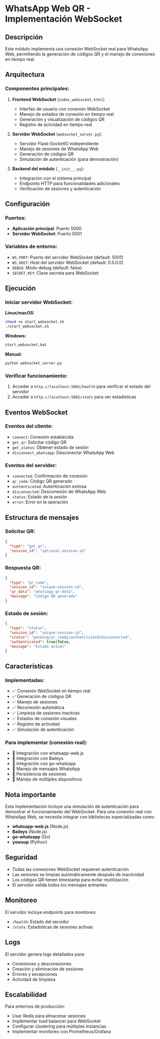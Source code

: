 # WhatsApp Web QR - Implementación WebSocket

## Descripción

Este módulo implementa una conexión WebSocket real para WhatsApp Web, permitiendo la generación de códigos QR y el manejo de conexiones en tiempo real.

## Arquitectura

### Componentes principales:

1. **Frontend WebSocket** (`index_websocket.html`):
   - Interfaz de usuario con conexión WebSocket
   - Manejo de estados de conexión en tiempo real
   - Generación y visualización de códigos QR
   - Registro de actividad en tiempo real

2. **Servidor WebSocket** (`websocket_server.py`):
   - Servidor Flask-SocketIO independiente
   - Manejo de sesiones de WhatsApp Web
   - Generación de códigos QR
   - Simulación de autenticación (para demostración)

3. **Backend del módulo** (`__init__.py`):
   - Integración con el sistema principal
   - Endpoints HTTP para funcionalidades adicionales
   - Verificación de sesiones y autenticación

## Configuración

### Puertos:
- **Aplicación principal**: Puerto 5000
- **Servidor WebSocket**: Puerto 5001

### Variables de entorno:
- `WS_PORT`: Puerto del servidor WebSocket (default: 5001)
- `WS_HOST`: Host del servidor WebSocket (default: 0.0.0.0)
- `DEBUG`: Modo debug (default: false)
- `SECRET_KEY`: Clave secreta para WebSocket

## Ejecución

### Iniciar servidor WebSocket:

**Linux/macOS:**
```bash
chmod +x start_websocket.sh
./start_websocket.sh
```

**Windows:**
```cmd
start_websocket.bat
```

**Manual:**
```bash
python websocket_server.py
```

### Verificar funcionamiento:

1. Acceder a `http://localhost:5001/health` para verificar el estado del servidor
2. Acceder a `http://localhost:5001/stats` para ver estadísticas

## Eventos WebSocket

### Eventos del cliente:
- `connect`: Conexión establecida
- `get_qr`: Solicitar código QR
- `get_status`: Obtener estado de sesión
- `disconnect_whatsapp`: Desconectar WhatsApp Web

### Eventos del servidor:
- `connected`: Confirmación de conexión
- `qr_code`: Código QR generado
- `authenticated`: Autenticación exitosa
- `disconnected`: Desconexión de WhatsApp Web
- `status`: Estado de la sesión
- `error`: Error en la operación

## Estructura de mensajes

### Solicitar QR:
```json
{
  "type": "get_qr",
  "session_id": "optional-session-id"
}
```

### Respuesta QR:
```json
{
  "type": "qr_code",
  "session_id": "unique-session-id",
  "qr_data": "whatsapp-qr-data",
  "message": "Código QR generado"
}
```

### Estado de sesión:
```json
{
  "type": "status",
  "session_id": "unique-session-id",
  "status": "pending|qr_ready|authenticated|disconnected",
  "authenticated": true|false,
  "message": "Estado actual"
}
```

## Características

### Implementadas:
- ✅ Conexión WebSocket en tiempo real
- ✅ Generación de códigos QR
- ✅ Manejo de sesiones
- ✅ Reconexión automática
- ✅ Limpieza de sesiones inactivas
- ✅ Estados de conexión visuales
- ✅ Registro de actividad
- ✅ Simulación de autenticación

### Para implementar (conexión real):
- 🔄 Integración con whatsapp-web.js
- 🔄 Integración con Baileys
- 🔄 Integración con go-whatsapp
- 🔄 Manejo de mensajes WhatsApp
- 🔄 Persistencia de sesiones
- 🔄 Manejo de múltiples dispositivos

## Nota importante

Esta implementación incluye una simulación de autenticación para demostrar el funcionamiento del WebSocket. Para una conexión real con WhatsApp Web, se necesita integrar con bibliotecas especializadas como:

- **whatsapp-web.js** (Node.js)
- **Baileys** (Node.js)
- **go-whatsapp** (Go)
- **yowsup** (Python)

## Seguridad

- Todas las conexiones WebSocket requieren autenticación
- Las sesiones se limpian automáticamente después de inactividad
- Los códigos QR tienen timestamp para evitar reutilización
- El servidor valida todos los mensajes entrantes

## Monitoreo

El servidor incluye endpoints para monitoreo:
- `/health`: Estado del servidor
- `/stats`: Estadísticas de sesiones activas

## Logs

El servidor genera logs detallados para:
- Conexiones y desconexiones
- Creación y eliminación de sesiones
- Errores y excepciones
- Actividad de limpieza

## Escalabilidad

Para entornos de producción:
- Usar Redis para almacenar sesiones
- Implementar load balancer para WebSocket
- Configurar clustering para múltiples instancias
- Implementar monitoreo con Prometheus/Grafana
